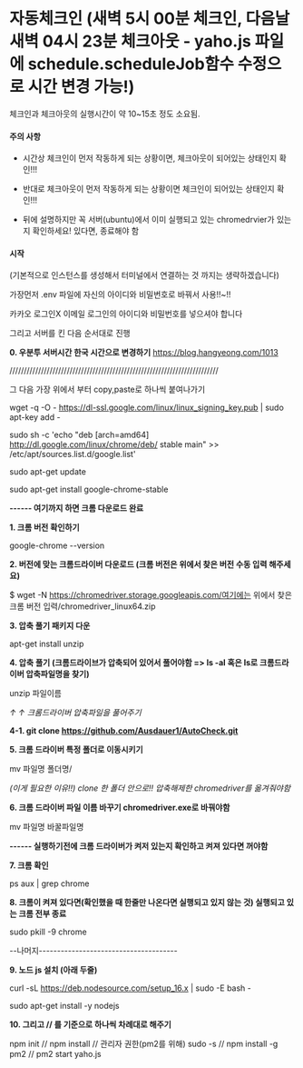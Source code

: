 # 자동체크인 (새벽 5시 00분 체크인, 다음날 새벽 04시 23분 체크아웃 - yaho.js 파일에 schedule.scheduleJob함수 수정으로 시간 변경 가능!)

체크인과 체크아웃의 실행시간이 약 10~15초 정도 소요됨.

<h4> 주의 사항 </h4>

- 시간상 체크인이 먼저 작동하게 되는 상황이면, 체크아웃이 되어있는 상태인지 확인!!!  

- 반대로 체크아웃이 먼저 작동하게 되는 상황이면 체크인이 되어있는 상태인지 확인!!!

- 뒤에 설명하지만 꼭 서버(ubuntu)에서 이미 실행되고 있는 chromedrvier가 있는지 확인하세요! 있다면, 종료해야 함

<h4> 시작 </h4>

(기본적으로 인스턴스를 생성해서 터미널에서 연결하는 것 까지는 생략하겠습니다) 

가장먼저 .env 파일에 자신의 아이디와 비밀번호로 바꿔서 사용!!~!!

카카오 로그인X    이메일 로그인의 아이디와 비밀번호를 넣으셔야 합니다 

그리고 서버를 킨 다음 순서대로 진행 

**0. 우분투 서버시간 한국 시간으로 변경하기**
https://blog.hangyeong.com/1013

/////////////////////////////////////////////////////////////////////////

그 다음 가장 위에서 부터 copy,paste로 하나씩 붙여나가기

wget -q -O - https://dl-ssl.google.com/linux/linux_signing_key.pub | sudo apt-key add -

sudo sh -c 'echo "deb [arch=amd64] http://dl.google.com/linux/chrome/deb/ stable main" >> /etc/apt/sources.list.d/google.list'

sudo apt-get update

sudo apt-get install google-chrome-stable

**------ 여기까지 하면 크롬 다운로드 완료**


**1. 크롬 버전 확인하기**

google-chrome --version


**2. 버전에 맞는 크롬드라이버 다운로드 (크롬 버전은 위에서 찾은 버전 수동 입력 해주세요)**

 $ wget -N https://chromedriver.storage.googleapis.com/여기에는 위에서 찾은 크롬 버전 입력/chromedriver_linux64.zip


**3. 압축 풀기 패키지 다운** 

apt-get install unzip


**4. 압축 풀기 (크롬드라이브가 압축되어 있어서 풀어야함 => ls -al 혹은 ls로 크롬드라이버 압축파일명을 찾기)**

unzip 파일이름 

*↑ ↑ 크롬드라이버 압축파일을 풀어주기*

**4-1. git clone https://github.com/Ausdauer1/AutoCheck.git**

**5. 크롬 드라이버 특정 폴더로 이동시키기** 

mv 파일명 폴더명/

*(이게 필요한 이유!!) clone 한 폴더 안으로!! 압축해제한 chromedriver를 옮겨줘야함*

**6. 크롬 드라이버 파일 이름 바꾸기 chromedriver.exe로 바꿔야함**

mv 파일명 바꿀파일명

**------ 실행하기전에 크롬 드라이버가 켜저 있는지 확인하고 켜져 있다면 꺼야함**

**7. 크롬 확인**

ps aux | grep chrome

**8. 크롬이 켜져 있다면(확인했을 때 한줄만 나온다면 실행되고 있지 않는 것) 실행되고 있는 크롬 전부 종료**

sudo pkill -9 chrome

--나머지-------------------------------------- 

**9. 노드 js 설치 (아래 두줄)**

curl -sL https://deb.nodesource.com/setup_16.x | sudo -E bash -

sudo apt-get install -y nodejs

**10. 그리고 // 를 기준으로 하나씩 차례대로 해주기**

npm init // npm install // 관리자 권한(pm2를 위해) sudo -s    //  npm install -g pm2 //   pm2 start yaho.js
